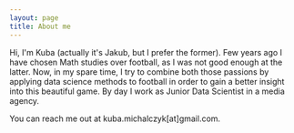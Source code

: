 ```yaml
---
layout: page
title: About me
---
```


Hi, I'm Kuba (actually it's Jakub, but I prefer the former). Few years ago I have chosen Math studies over football, as I was not good enough at the latter. Now, in my spare time, I try to combine both those passions by applying data science methods to football in order to gain a better insight into this beautiful game. By day I work as Junior Data Scientist in a media agency.

You can reach me out at kuba.michalczyk[at]gmail.com.

